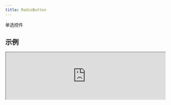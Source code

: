 ```yaml
---
title: RadioButton
---
```

单选控件

## 示例

<div><iframe style="width: 100%; margin: 0;" src="https://uiexplorer.blankapp.org/slices/radiobutton-example" scrolling="no" /></div>

```jsx
<RadioButton.Group>
  <RadioButton text="Option1" checked />
  <RadioButton text="Option2" />
</RadioButton.Group>
```

## 状态

### 禁用

<div><iframe style="width: 100%; margin: 0;" src="https://uiexplorer.blankapp.org/slices/radiobutton-state-disabled" scrolling="no" /></div>

```jsx
<RadioButton.Group>
  <RadioButton text="Option1" value="1" disabled />
  <RadioButton text="Option2" value="2" disabled />
</RadioButton.Group>
```

### 选中
<div><iframe style="width: 100%; margin: 0;" src="https://uiexplorer.blankapp.org/slices/radiobutton-state-checked" scrolling="no" /></div>

```jsx
<RadioButton.Group>
  <RadioButton text="Option1" value="1" checked />
  <RadioButton text="Option2" value="2" />
</RadioButton.Group>
```

## API

### 属性

名称 | 描述 | 类型 | 可选值 | 默认值
--- | --- | --- | --- | ---
`CircleComponent` | - | element | - | -
`text` | 显示的文本 | string | - | 空字符串 ('')
`textStyle` | 文本的样式 | style | - | -
`value` | - | string | - | -
`disabled` | 是否处于禁用状态 | bool | - | `false`
`checked` | 是否处于选中状态 | bool | - | `false`

### 事件

名称 | 描述
--- | ---
`onCheckedChange` | -
